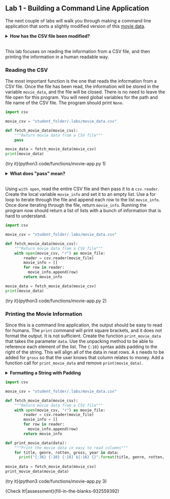 ## Lab 1 - Building a Command Line Application

The next couple of labs will walk you through making a command line application that sorts a slightly modified version of this [movie data](https://gist.github.com/tiangechen/b68782efa49a16edaf07dc2cdaa855ea). 

<details>
  <summary><strong>How has the CSV file been modified?</strong></summary>
  The CSV file used for this project only contains the columns for the film, genre, Rotten Tomatoes score, the worldwide gross, and the year the film was released. Including all of the data would be too world for the terminal. Rows of data would go onto a second line, which hurt human readability. In addition, duplicates were removed, and a few of the genres needed to be capitalized.
</details><br>

This lab focuses on reading the information from a CSV file, and then printing the information in a human readable way.

### Reading the CSV
The most important function is the one that reads the information from a CSV file. Once the file has been read, the information will be stored in the variable `movie_data`, and the file will be closed. There is no need to leave the file open for this program. You will need global variables for the path and file name of the CSV file. The program should print `None`.

```python
import csv

movie_csv = "student_folder/.labs/movie_data.csv"

def fetch_movie_data(movie_csv):
    """Return movie data from a CSV file"""
    pass

movie_data = fetch_movie_data(movie_csv) 
print(movie_data)
```

{try it}(python3 code/functions/movie-app.py 1)

<details>
  <summary><strong>What does "pass" mean?</strong></summary>
  Think of <code>pass</code> as a placeholder for a function. We know that the function needs to do something or else an error message will appear. Using <code>pass</code> means that the function will not do anything, but there will not be an error message either.
</details><br>

Using `with open`, read the entire CSV file and then pass it to a `csv.reader`. Create the local variable `movie_info` and set it to an empty list. Use a for loop to iterate through the file and append each row to the list `movie_info`. Once done iterating through the file, return `movie_info`. Running the program now should return a list of lists with a bunch of information that is hard to understand.

```python
import csv

movie_csv = "student_folder/.labs/movie_data.csv"

def fetch_movie_data(movie_csv):
    """Return movie data from a CSV file"""
    with open(movie_csv, "r") as movie_file:
        reader = csv.reader(movie_file)
        movie_info = []
        for row in reader:
          movie_info.append(row)
        return movie_info

movie_data = fetch_movie_data(movie_csv) 
print(movie_data)
```

{try it}(python3 code/functions/movie-app.py 2)

### Printing the Movie Information
Since this is a command line application, the output should be easy to read for humans. The `print` command will print square brackets, and it does not format the output. It is not sufficient. Create the function `print_movie_data` that takes the parameter `data`. Use the unpacking method to be able to reference each element of the list. The `{:10}` syntax adds padding to the right of the string. This will align all of the data in neat rows. A `$` needs to be added for `gross` so that the user knows that column relates to money. Add a function call for `print_movie_data` and remove `print(movie_data)`.

<details>
  <summary><strong>Formatting a String with Padding</strong></summary>
  <img src=".guides/images/formatting-columns.png" />
</details>

```python
import csv

movie_csv = "student_folder/.labs/movie_data.csv"

def fetch_movie_data(movie_csv):
    """Return movie data from a CSV file"""
    with open(movie_csv, "r") as movie_file:
        reader = csv.reader(movie_file)
        movie_info = []
        for row in reader:
          movie_info.append(row)
        return movie_info

def print_movie_data(data):
    """Print the movie data in easy to read columns"""
    for title, genre, rotten, gross, year in data:
      print("{:36} {:10} {:18} ${:16} {}".format(title, genre, rotten, gross, year))
      
movie_data = fetch_movie_data(movie_csv) 
print_movie_data(movie_data)
```

{try it}(python3 code/functions/movie-app.py 3)

{Check It!|assessment}(fill-in-the-blanks-932559392)
